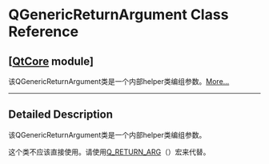 # QGenericReturnArgument Class Reference

## [[QtCore](index.htm) module]

该QGenericReturnArgument类是一个内部helper类编组参数。[More...](#details)

* * *

## Detailed Description

该QGenericReturnArgument类是一个内部helper类编组参数。

这个类不应该直接使用。请使用[Q_RETURN_ARG](qmetaobject.html#Q_RETURN_ARG)（）宏来代替。